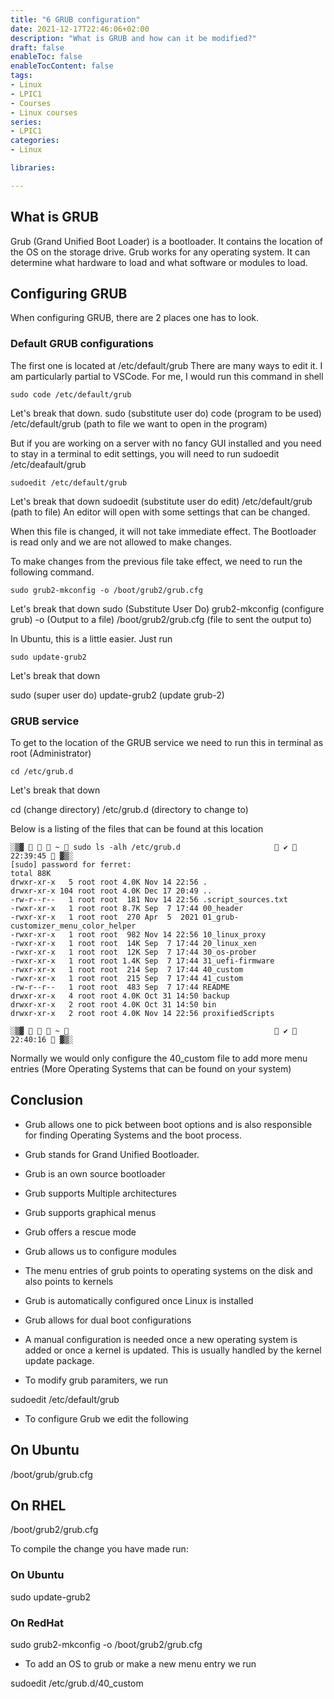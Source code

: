 ```yaml
---
title: "6 GRUB configuration"
date: 2021-12-17T22:46:06+02:00
description: "What is GRUB and how can it be modified?"
draft: false
enableToc: false
enableTocContent: false
tags:
- Linux
- LPIC1
- Courses
- Linux courses
series:
- LPIC1
categories:
- Linux

libraries:

---
```


## What is GRUB

Grub (Grand Unified Boot Loader) is a bootloader. It contains the location of the OS on the storage drive.
Grub works for any operating system.
It can determine what hardware to load and what software or modules to load.

## Configuring GRUB

When configuring GRUB, there are 2 places one has to look.

### Default GRUB configurations

The first one is located at /etc/default/grub
There are many ways to edit it. I am particularly partial to VSCode.
For me, I would run this command in shell

```
sudo code /etc/default/grub
```
Let's break that down.
sudo (substitute user do) code (program to be used) /etc/default/grub (path to file we want to open in the program)

But if you are working on a server with no fancy GUI installed and you need to stay in a terminal to edit settings, you will need to run sudoedit /etc/deafault/grub

```
sudoedit /etc/default/grub
```

Let's break that down
sudoedit (substitute user do edit) /etc/default/grub (path to file) 
An editor will open with some settings that can be changed.

When this file is changed, it will not take immediate effect. 
The Bootloader is read only and we are not allowed to make changes.

To make changes from the previous file take effect, we need to run the following command.

```
sudo grub2-mkconfig -o /boot/grub2/grub.cfg
```
Let's break that down
sudo (Substitute User Do) grub2-mkconfig (configure grub) -o (Output to a file) /boot/grub2/grub.cfg (file to sent the output to)

In Ubuntu, this is a little easier. Just run

```
sudo update-grub2
```
Let's break that down

sudo (super user do) update-grub2 (update grub-2)

### GRUB service

To get to the location of the GRUB service we need to run this in terminal as root (Administrator)

```
cd /etc/grub.d
```
Let's break that down

cd (change directory) /etc/grub.d (directory to change to)

Below is a listing of the files that can be found at this location

```
░▒▓    ~  sudo ls -alh /etc/grub.d                      ✔  22:39:45  ▓▒░
[sudo] password for ferret: 
total 88K
drwxr-xr-x   5 root root 4.0K Nov 14 22:56 .
drwxr-xr-x 104 root root 4.0K Dec 17 20:49 ..
-rw-r--r--   1 root root  181 Nov 14 22:56 .script_sources.txt
-rwxr-xr-x   1 root root 8.7K Sep  7 17:44 00_header
-rwxr-xr-x   1 root root  270 Apr  5  2021 01_grub-customizer_menu_color_helper
-rwxr-xr-x   1 root root  982 Nov 14 22:56 10_linux_proxy
-rwxr-xr-x   1 root root  14K Sep  7 17:44 20_linux_xen
-rwxr-xr-x   1 root root  12K Sep  7 17:44 30_os-prober
-rwxr-xr-x   1 root root 1.4K Sep  7 17:44 31_uefi-firmware
-rwxr-xr-x   1 root root  214 Sep  7 17:44 40_custom
-rwxr-xr-x   1 root root  215 Sep  7 17:44 41_custom
-rw-r--r--   1 root root  483 Sep  7 17:44 README
drwxr-xr-x   4 root root 4.0K Oct 31 14:50 backup
drwxr-xr-x   2 root root 4.0K Oct 31 14:50 bin
drwxr-xr-x   2 root root 4.0K Nov 14 22:56 proxifiedScripts

░▒▓    ~                                                ✔  22:40:16  ▓▒░

```

Normally we would only configure the 40_custom file to add more  menu entries
(More Operating Systems that can be found on your system)

## Conclusion

* Grub allows one to pick between boot options and is also responsible for finding Operating Systems and the boot process.
* Grub stands for Grand Unified Bootloader.
* Grub is an own source bootloader

* Grub supports Multiple architectures
* Grub supports graphical menus
* Grub offers a rescue mode
* Grub allows us to configure modules

* The menu entries of grub points to operating systems on the disk and also points to kernels

* Grub is automatically configured once Linux is installed
* Grub allows for dual boot configurations 

* A manual configuration is needed once a new operating system is added or once a kernel is updated. This is usually handled by the kernel update package.

* To modify grub paramiters, we run

sudoedit /etc/default/grub

* To configure Grub we edit the following

## On Ubuntu 

/boot/grub/grub.cfg

## On RHEL

/boot/grub2/grub.cfg

To compile the change you have made run:

### On Ubuntu

sudo update-grub2

### On RedHat

sudo grub2-mkconfig -o /boot/grub2/grub.cfg

* To add an OS to grub or make a new menu entry we run

sudoedit /etc/grub.d/40_custom